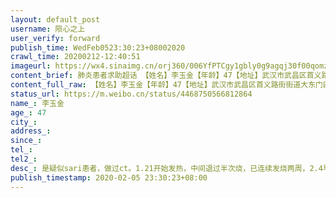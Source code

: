 ```yaml
---
layout: default_post
username: 陨心之上
user_verify: forward
publish_time: WedFeb0523:30:23+08002020
crawl_time: 20200212-12:40:51
imageurl: https://wx4.sinaimg.cn/orj360/006YfPTCgy1gbly0g9agqj30f00qomz5.jpg,https://wx4.sinaimg.cn/orj360/006YfPTCgy1gbly0grgujj30f00qotay.jpg,https://wx2.sinaimg.cn/orj360/006YfPTCgy1gbly0h1rnhj30ci0m875c.jpg,https://wx4.sinaimg.cn/orj360/006YfPTCgy1gbly0hen10j30f00qomyt.jpg,https://wx4.sinaimg.cn/orj360/006YfPTCgy1gbly0hxr09j30f00qodi4.jpg
content_brief: 肺炎患者求助超话 【姓名】李玉金【年龄】47【地址】武汉市武昌区首义路街街道大东门四村【病情描述】是疑似sari患者，做过ct。1.21开始发热，中间退过半次烧，已连续发烧两周，2.4早上做了核酸检查，目前在等待结果。食欲睡眠不好，需要打营养针，吃安眠药辅助入睡。最大的问题是呼吸困难，常 ...全文
content_full_raw: 【姓名】李玉金【年龄】47【地址】武汉市武昌区首义路街街道大东门四村【病情描述】是疑似sari患者，做过ct。1.21开始发热，中间退过半次烧，已连续发烧两周，2.4早上做了核酸检查，目前在等待结果。食欲睡眠不好，需要打营养针，吃安眠药辅助入睡。最大的问题是呼吸困难，常常吸不上来气，平常经常靠走路锻炼的他，目前去医院的路上走路都会感到非常吃力，经常需要蹲地休息但也喘不上来，多次前往医院进行吸氧挂水，但因无法入住，需要不停地往返于家和医院之间，这对目前的身体状况造成了极大的挑战，难以忍受，于是求助武汉市内医院的床铺，希望早日入院接受治疗。【联系人】李玉金【电话】●●●
status_url: https://m.weibo.cn/status/4468750566812864
name_: 李玉金
age_: 47
city_: 
address_: 
since_: 
tel_: 
tel2_: 
desc_: 是疑似sari患者，做过ct。1.21开始发热，中间退过半次烧，已连续发烧两周，2.4早上做了核酸检查，目前在等待结果。食欲睡眠不好，需要打营养针，吃安眠药辅助入睡。最大的问题是呼吸困难，常常吸不上来气，平常经常靠走路锻炼的他，目前去医院的路上走路都会感到非常吃力，经常需要蹲地休息但也喘不上来，多次前往医院进行吸氧挂水，但因无法入住，需要不停地往返于家和医院之间，这对目前的身体状况造成了极大的挑战，难以忍受，于是求助武汉市内医院的床铺，希望早日入院接受治疗。
publish_timestamp: 2020-02-05 23:30:23+08:00
---
```


